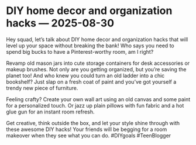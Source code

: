 # DIY home decor and organization hacks — 2025-08-30

Hey squad, let’s talk about DIY home decor and organization hacks that will level up your space without breaking the bank! Who says you need to spend big bucks to have a Pinterest-worthy room, am I right?

Revamp old mason jars into cute storage containers for desk accessories or makeup brushes. Not only are you getting organized, but you’re saving the planet too! And who knew you could turn an old ladder into a chic bookshelf? Just slap on a fresh coat of paint and you’ve got yourself a trendy new piece of furniture.

Feeling crafty? Create your own wall art using an old canvas and some paint for a personalized touch. Or jazz up plain pillows with fun fabric and a hot glue gun for an instant room refresh.

Get creative, think outside the box, and let your style shine through with these awesome DIY hacks! Your friends will be begging for a room makeover when they see what you can do. #DIYgoals #TeenBlogger